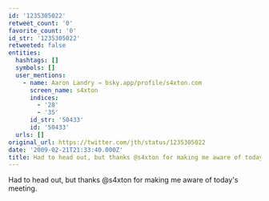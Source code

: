 ```yaml
---
id: '1235305022'
retweet_count: '0'
favorite_count: '0'
id_str: '1235305022'
retweeted: false
entities:
  hashtags: []
  symbols: []
  user_mentions:
    - name: Aaron Landry → bsky.app/profile/s4xton.com
      screen_name: s4xton
      indices:
        - '28'
        - '35'
      id_str: '50433'
      id: '50433'
  urls: []
original_url: https://twitter.com/jth/status/1235305022
date: '2009-02-21T21:33:40.000Z'
title: Had to head out, but thanks @s4xton for making me aware of today's meeting.
---
```


Had to head out, but thanks @s4xton for making me aware of today's meeting.